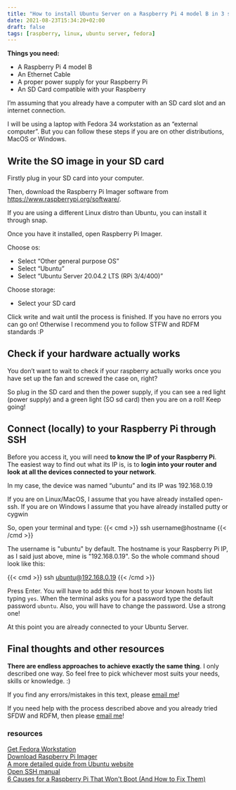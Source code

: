```yaml
---
title: "How to install Ubuntu Server on a Raspberry Pi 4 model B in 3 steps (The easiest way) "
date: 2021-08-23T15:34:20+02:00
draft: false
tags: [raspberry, linux, ubuntu server, fedora]
---
```


**Things you need:**
- A Raspberry Pi 4 model B 
- An Ethernet Cable
- A proper power supply for your Raspberry Pi 
- An SD Card compatible with your Raspberry

I’m assuming that you already have a computer with an SD card slot and an internet connection. 

I will be using a laptop with Fedora 34 workstation as an “external computer”. But you can follow these steps if you are on other distributions, MacOS or Windows.

## Write the SO image in your SD card

Firstly plug in your SD card into your computer.

Then, download the Raspberry Pi Imager software from https://www.raspberrypi.org/software/.

If you are using a different Linux distro than Ubuntu, you can install it through snap.

Once you have it installed, open Raspberry Pi Imager.

Choose os:
- Select “Other general purpose OS”
- Select “Ubuntu”
- Select “Ubuntu Server 20.04.2 LTS (RPi 3/4/400)”

Choose storage:
- Select your SD card

Click write and wait until the process is finished. If you have no errors you can go on! Otherwise I recommend you to follow STFW and RDFM standards :P

## Check if your hardware actually works

You don’t want to wait to check if your raspberry actually works once you have set up the fan and screwed the case on, right?

So plug in the SD card and then the power supply, if you can see a red light (power supply) and a green light (SO sd card) then you are on a roll! Keep going! 
## Connect (locally) to your Raspberry Pi through SSH

Before you access it, you will need **to know the IP of your Raspberry Pi**. The easiest way to find out what its IP is, is to **login into your router and look at all the devices connected to your network**. 

In my case, the device was named “ubuntu” and its IP was 192.168.0.19

If you are on Linux/MacOS, I assume that you have already installed open-ssh. If you are on Windows I assume that you have already installed putty or cygwin 

So, open your terminal and type:
{{< cmd >}}
ssh username@hostname
{{< /cmd >}}

The username is "ubuntu" by default. The hostname is your Raspberry Pi IP, as I said just above, mine is "192.168.0.19". So the whole command shoud look like this:

{{< cmd >}}
ssh ubuntu@192.168.0.19
{{< /cmd >}}


Press Enter. You will have to add this new host to your known hosts list typing `yes`. When the terminal asks you for a password type the default password `ubuntu`. Also, you will have to change the password. Use a strong one! 

At this point you are already connected to your Ubuntu Server.

## Final thoughts and other resources
**There are endless approaches to achieve exactly the same thing**. I only described one way. So feel free to pick whichever most suits your needs, skills or knowledge. :)

If you find any errors/mistakes in this text, please [email me](mailto:joji@dearalgorithm.com)!

If you need help with the process described above and you already tried SFDW and RDFM, then please [email me](mailto:joji@dearalgorithm.com)!

### resources
[Get Fedora Workstation](https://getfedora.org/)  
[Download Raspberry Pi Imager](https://www.raspberrypi.org/software/)  
[A more detailed guide from Ubuntu website](https://ubuntu.com/tutorials/how-to-install-ubuntu-on-your-raspberry-pi)  
[Open SSH manual](https://www.openssh.com/manual.html)  
[6 Causes for a Raspberry Pi That Won't Boot \(And How to Fix Them\)](https://www.makeuseof.com/tag/raspberry-pi-wont-boot-fix/)